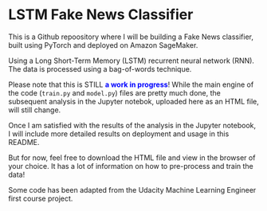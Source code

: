 # LSTM Fake News Classifier
This is a Github repoository where I will be building a Fake News classifier, built using PyTorch and deployed on Amazon SageMaker.

Using a Long Short-Term Memory (LSTM) recurrent neural network (RNN). The data is processed using a bag-of-words technique.

Please note that this is STILL <b><font color = blue>a work in progress</b></font>! 
While the main engine of the code (`train.py` and `model.py`) files are pretty much done, the subsequent analysis in the Jupyter notebok, uploaded here as an HTML file, will still change.

Once I am satisfied with the results of the analysis in the Jupyter notebook, I will include more detailed results on deployment and usage in this README.

But for now, feel free to download the HTML file and view in the browser of your choice. It has a lot of information on how to pre-process and train the data!



Some code has been adapted from the Udacity Machine Learning Engineer first course project.
